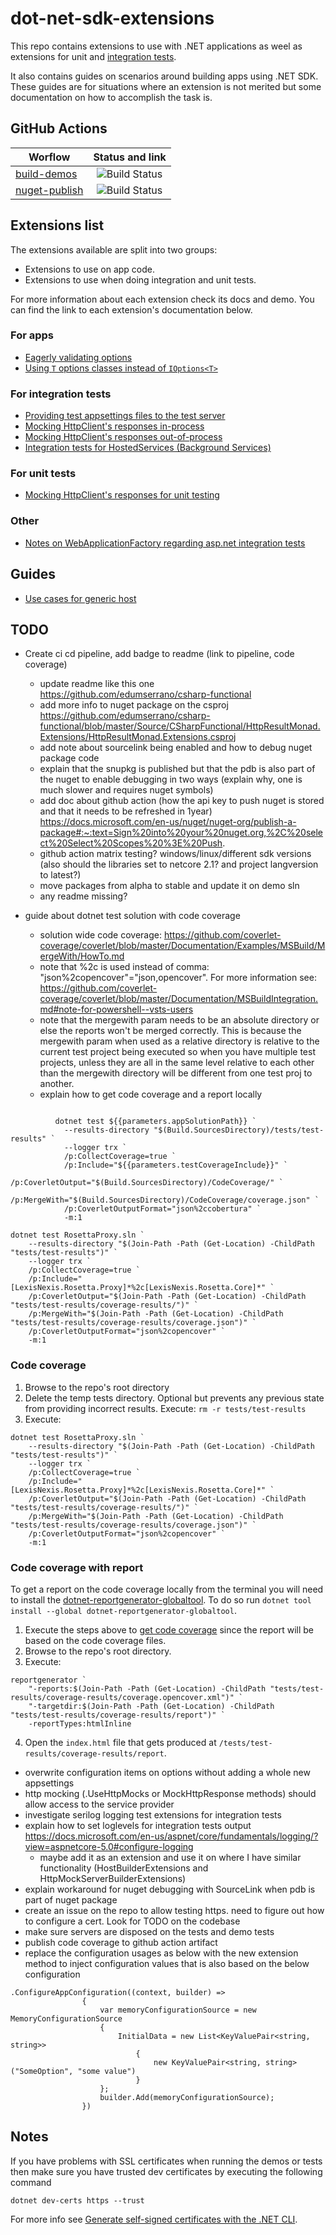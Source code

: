 # dot-net-sdk-extensions

This repo contains extensions to use with .NET applications as weel as extensions for unit and [integration tests](https://docs.microsoft.com/en-us/aspnet/core/test/integration-tests?#introduction-to-integration-tests).

It also contains guides on scenarios around building apps using .NET SDK. These guides are for situations where an extension is not merited but some documentation on how to accomplish the task is.

## GitHub Actions

| Worflow                   |      Status and link      |
|---------------------------|:-------------------------:|
| [build-demos](https://github.com/edumserrano/dot-net-sdk-extensions/blob/master/.github/workflows/build-demos.yml)             |  ![Build Status](https://github.com/edumserrano/dot-net-sdk-extensions/workflows/Build%20demos/badge.svg) |
| [nuget-publish](https://github.com/edumserrano/dot-net-sdk-extensions/blob/master/.github/workflows/nuget-publish.yml)             |  ![Build Status](https://github.com/edumserrano/dot-net-sdk-extensions/workflows/Publish%20Nuget%20packages/badge.svg) |

## Extensions list

The extensions available are split into two groups:

* Extensions to use on app code.
* Extensions to use when doing integration and unit tests.

For more information about each extension check its docs and demo. You can find the link to each extension's documentation below.

### For apps

* [Eagerly validating options](/docs/configuration/options-eagerly-validation.md)
* [Using `T` options classes instead of `IOptions<T>`](/docs/configuration/options-without-IOptions.md)

### For integration tests

* [Providing test appsettings files to the test server](/docs/integration-tests/configuring-webhost.md)
* [Mocking HttpClient's responses in-process](/docs/integration-tests/http-mocking-in-process.md)
* [Mocking HttpClient's responses out-of-process](/docs/integration-tests/http-mocking-out-of-process.md)
* [Integration tests for HostedServices (Background Services)](/docs/integration-tests/hosted-services.md)

### For unit tests

* [Mocking HttpClient's responses for unit testing](/docs/unit-tests/http-mocking-unit-tests.md)

### Other

* [Notes on WebApplicationFactory regarding asp.net integration tests](/docs/integration-tests/web-application-factory.md)

## Guides

* [Use cases for generic host](/docs/guides/generic-host-use-cases.md)

## TODO


* Create ci cd pipeline, add badge to readme (link to pipeline, code coverage)
  * update readme like this one https://github.com/edumserrano/csharp-functional
  * add more info to nuget package on the csproj https://github.com/edumserrano/csharp-functional/blob/master/Source/CSharpFunctional/HttpResultMonad.Extensions/HttpResultMonad.Extensions.csproj
  * add note about sourcelink being enabled and how to debug nuget package code
  * explain that the snupkg is published but that the pdb is also part of the nuget to enable debugging in two ways (explain why, one is much slower and requires nuget symbols)
  * add doc about github action (how the api key to push nuget is stored and that it needs to be refreshed in 1year) https://docs.microsoft.com/en-us/nuget/nuget-org/publish-a-package#:~:text=Sign%20into%20your%20nuget.org,%2C%20select%20Select%20Scopes%20%3E%20Push.
  * github action matrix testing? windows/linux/different sdk versions (also should the libraries set to netcore 2.1? and project langversion to latest?)
  * move packages from alpha to stable and update it on demo sln
  * any readme missing? 
  
* guide about dotnet test solution with code coverage
  * solution wide code coverage: https://github.com/coverlet-coverage/coverlet/blob/master/Documentation/Examples/MSBuild/MergeWith/HowTo.md
  * note that %2c is used instead of comma: "json%2copencover"="json,opencover". For more information see: https://github.com/coverlet-coverage/coverlet/blob/master/Documentation/MSBuildIntegration.md#note-for-powershell--vsts-users
  * note that the mergewith param needs to be an absolute directory or else the reports won't be merged correctly. This is because the mergewith param when used as a relative directory is relative to the current test project being executed so when you have multiple test projects, unless they are all in the same level relative to each other than the mergewith directory will be different from one test proj to another.
  * explain how to get code coverage and a report locally

```
  
          dotnet test ${{parameters.appSolutionPath}} `
            --results-directory "$(Build.SourcesDirectory)/tests/test-results" `
            --logger trx `
            /p:CollectCoverage=true `
            /p:Include="${{parameters.testCoverageInclude}}" `
            /p:CoverletOutput="$(Build.SourcesDirectory)/CodeCoverage/" `
            /p:MergeWith="$(Build.SourcesDirectory)/CodeCoverage/coverage.json" `
            /p:CoverletOutputFormat="json%2ccobertura" `
            -m:1
```
```
dotnet test RosettaProxy.sln `
    --results-directory "$(Join-Path -Path (Get-Location) -ChildPath "tests/test-results")" `
    --logger trx `
    /p:CollectCoverage=true `
    /p:Include="[LexisNexis.Rosetta.Proxy]*%2c[LexisNexis.Rosetta.Core]*" `
    /p:CoverletOutput="$(Join-Path -Path (Get-Location) -ChildPath "tests/test-results/coverage-results/")" `
    /p:MergeWith="$(Join-Path -Path (Get-Location) -ChildPath "tests/test-results/coverage-results/coverage.json")" `
    /p:CoverletOutputFormat="json%2copencover" `
    -m:1
```

### Code coverage

1. Browse to the repo's root directory
2. Delete the temp tests directory. Optional but prevents any previous state from providing incorrect results. Execute: `rm -r tests/test-results`
3. Execute:

```
dotnet test RosettaProxy.sln `
    --results-directory "$(Join-Path -Path (Get-Location) -ChildPath "tests/test-results")" `
    --logger trx `
    /p:CollectCoverage=true `
    /p:Include="[LexisNexis.Rosetta.Proxy]*%2c[LexisNexis.Rosetta.Core]*" `
    /p:CoverletOutput="$(Join-Path -Path (Get-Location) -ChildPath "tests/test-results/coverage-results/")" `
    /p:MergeWith="$(Join-Path -Path (Get-Location) -ChildPath "tests/test-results/coverage-results/coverage.json")" `
    /p:CoverletOutputFormat="json%2copencover" `
    -m:1
```

### Code coverage with report

To get a report on the code coverage locally from the terminal you will need to install the [dotnet-reportgenerator-globaltool](https://www.nuget.org/packages/dotnet-reportgenerator-globaltool/). To do so run `dotnet tool install --global dotnet-reportgenerator-globaltool`.

1. Execute the steps above to [get code coverage](#code-coverage) since the report will be based on the code coverage files.
2. Browse to the repo's root directory.
3. Execute:

```
reportgenerator `
    "-reports:$(Join-Path -Path (Get-Location) -ChildPath "tests/test-results/coverage-results/coverage.opencover.xml")" `
    "-targetdir:$(Join-Path -Path (Get-Location) -ChildPath "tests/test-results/coverage-results/report")" `
    -reportTypes:htmlInline
```

4. Open the `index.html` file that gets produced at `/tests/test-results/coverage-results/report`.


  
* overwrite configuration items on options without adding a whole new appsettings
* http mocking (.UseHttpMocks or MockHttpResponse methods) should allow access to the service provider
* investigate serilog logging test extensions for integration tests
* explain how to set loglevels for integration tests output https://docs.microsoft.com/en-us/aspnet/core/fundamentals/logging/?view=aspnetcore-5.0#configure-logging
  * maybe add it as an extension and use it on where I have similar functionality (HostBuilderExtensions and HttpMockServerBuilderExtensions)
* explain workaround for nuget debugging with SourceLink when pdb is part of nuget package
* create an issue on the repo to allow testing https. need to figure out how to configure a cert. Look for TODO on the codebase
* make sure servers are disposed on the tests and demo tests
* publish code coverage to github action artifact
* replace the configuration usages as below with the new extension method to inject configuration values that is also based on the below configuration
```
.ConfigureAppConfiguration((context, builder) =>
                {
                    var memoryConfigurationSource = new MemoryConfigurationSource
                    {
                        InitialData = new List<KeyValuePair<string, string>>
                            {
                                new KeyValuePair<string, string>("SomeOption", "some value")
                            }
                    };
                    builder.Add(memoryConfigurationSource);
                })
```

## Notes

If you have problems with SSL certificates when running the demos or tests then make sure you have trusted dev certificates by executing the following command

```
dotnet dev-certs https --trust
```

For more info see [Generate self-signed certificates with the .NET CLI](https://docs.microsoft.com/en-us/dotnet/core/additional-tools/self-signed-certificates-guide).
